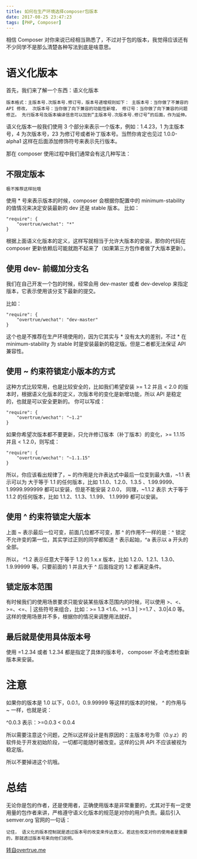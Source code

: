 ```yaml
---
title: 如何在生产环境选择composer包版本
date: 2017-08-25 23:47:23
tags: [PHP, Composer]
---
```



相信 Composer 对你来说已经相当熟悉了，不过对于包的版本，我觉得应该还有不少同学不是那么清楚各种写法到底是啥意思。

<!-- more -->

# 语义化版本

首先，我们来了解一个东西：语义化版本

	版本格式：主版本号.次版本号.修订号，版本号递增规则如下： 主版本号：当你做了不兼容的 API 修改， 次版本号：当你做了向下兼容的功能性新增， 修订号：当你做了向下兼容的问题修正。 先行版本号及版本编译信息可以加到“主版本号.次版本号.修订号”的后面，作为延伸。

语义化版本一般我们使用 3 个部分来表示一个版本，例如：1.4.23，1 为主版本号，4 为次版本号，23 为修订号或者补丁版本号。当然你肯定也见过 1.0.0-alpha1 这样在后面添加修饰符号来表示先行版本。

那在 composer 使用过程中我们通常会有这几种写法：

## 不限定版本

	极不推荐这样玩哦

使用 * 号来表示版本的时候，composer 会根据你配置中的 minimum-stability 的值情况来决定安装最新的 dev 还是 stable 版本。 比如：

```
"require": {
    "overtrue/wechat": "*"
}
```

根据上面语义化版本的定义，这样写就相当于允许大版本的安装，那你的代码在 composer 更新依赖后可能就跑不起来了（如果第三方包作者做了大版本更新）。

## 使用 dev- 前缀加分支名

我们在自己开发一个包的时候，经常会用 dev-master 或者 dev-develop 来指定版本，它表示使用该分支下最新的提交。

比如：

```
"require": {
    "overtrue/wechat": "dev-master"
}
```

这个也是不推荐在生产环境使用的，因为它其实与 * 没有太大的差别，不过 * 在 minimum-stability 为 stable 时是安装最新的稳定版。但是二者都无法保证 API 兼容性。

## 使用 ~ 约束符锁定小版本的方式

这种方式比较常用，也是比较安全的，比如我们希望安装 >= 1.2 并且 < 2.0 的版本时，根据语义化版本的定义，次版本号的变化是新增功能，所以 API 是稳定的，也就是可以安全更新的。 你可以写成：

```
"require": {
    "overtrue/wechat": "~1.2"
}
```

如果你希望次版本都不要更新，只允许修订版本（补丁版本）的变化，>= 1.1.15 并且 < 1.2.0，则写成：

```
"require": {
    "overtrue/wechat": "~1.1.15"
}

```

所以，你应该看出规律了，~ 的作用是允许表达式中最后一位变到最大值，~1.1 表示可以为 大于等于 1.1 的任何版本，比如 1.1.0、1.2.0、1.3.5 、1.99.9999、 1.9999.999999 都可以安装，但是不能安装 2.0.0， 同理，~1.1.2 表示 大于等于 1.1.2 的任何版本，比如 1.1.2、1.1.3、1.1.99、 1.1.9999 都可以安装。

## 使用 ^ 约束符锁定大版本

上面 ~ 表示最后一位可变，前面几位都不可变，那 ^ 的作用不一样的是：^ 锁定不允许变的第一位，其实学过正则的同学都知道 ^ 表示起始，^a 表示以 a 开头的全部。

所以， ^1.2 表示任意大于等于 1.2 的 1.x.x 版本，比如 1.2.0、1.2.1、1.3.0、1.9.99999 等。只要前面的 1 并且大于 ^ 后面指定的 1.2 都满足条件。

## 锁定版本范围

有时候我们的使用场景要求只能安装某些版本范围内的时候，可以使用 >、<、>=、<=、| 这些符号来组合，比如：>= 1.3 <1.6、>=1.3 | >=1.7 、3.0|4.0 等。这样的使用场景并不多，根据你的情况来调整用法就好。

## 最后就是使用具体版本号

使用 =1.2.34 或者 1.2.34 都是指定了具体的版本号， composer 不会考虑检查新版本来安装。

# 注意

如果你的版本是 1.0 以下，0.0.1，0.9.99999 等这样的版本的时候， ^ 的作用与 ~ 一样，也就是说：

^0.0.3 表示：>=0.0.3 < 0.0.4

所以需要注意这个问题，之所以这样设计是有原因的：主版本号为零（0.y.z）的软件处于开发初始阶段，一切都可能随时被改变。这样的公共 API 不应该被视为稳定版。

所以不要掉进这个坑哦。

# 总结

无论你是包的作者，还是使用者，正确使用版本是非常重要的，尤其对于有一定使用量的包作者来讲，严格遵守语义化版本的规范是对你的用户负责。最后引入 semver.org 官网的一句话：

	记住， 语义化的版本控制就是透过版本号的改变来传达意义。若这些改变对你的使用者是重要的，那就透过版本号来向他们说明。

[转自overtrue.me](http://overtrue.me/articles/2017/08/about-composer-version-constraint.html)

